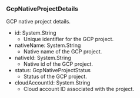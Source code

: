 ### GcpNativeProjectDetails
GCP native project details.

- id: System.String
  - Unique identifier for the GCP project.
- nativeName: System.String
  - Native name of the GCP project.
- nativeId: System.String
  - Native id of the GCP project.
- status: GcpNativeProjectStatus
  - Status of the GCP project.
- cloudAccountId: System.String
  - Cloud account ID associated with the project.
